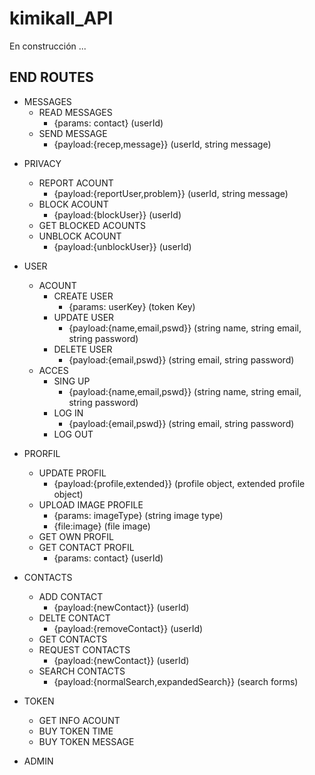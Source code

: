 # kimikall_API
En construcción ...

## END ROUTES

- MESSAGES
    - READ MESSAGES
        - {params: contact} (userId)
    + SEND MESSAGE
        - {payload:{recep,message}} (userId, string message)
    
* PRIVACY
    - REPORT ACOUNT
        - {payload:{reportUser,problem}} (userId, string message)
    * BLOCK ACOUNT
        - {payload:{blockUser}} (userId)
    * GET BLOCKED ACOUNTS
    + UNBLOCK ACOUNT
        - {payload:{unblockUser}} (userId)

* USER
    - ACOUNT
        - CREATE USER
            - {params: userKey} (token Key)
        * UPDATE USER
            - {payload:{name,email,pswd}} (string name, string email, string password)
        + DELETE USER
            - {payload:{email,pswd}} (string email, string password)
    + ACCES
        - SING UP
            - {payload:{name,email,pswd}} (string name, string email, string password)
        * LOG IN
            - {payload:{email,pswd}} (string email, string password)
        + LOG OUT

* PRORFIL
    - UPDATE PROFIL
        - {payload:{profile,extended}} (profile object, extended profile object)
    * UPLOAD IMAGE PROFILE
        - {params: imageType} (string image type)
        + {file:image} (file image)
    * GET OWN PROFIL
    + GET CONTACT PROFIL
        - {params: contact} (userId)

* CONTACTS
    - ADD CONTACT 
        - {payload:{newContact}} (userId)
    * DELTE CONTACT
        - {payload:{removeContact}} (userId)
    * GET CONTACTS
    * REQUEST CONTACTS
        - {payload:{newContact}} (userId)
    + SEARCH CONTACTS
        - {payload:{normalSearch,expandedSearch}} (search forms)

* TOKEN
    - GET INFO ACOUNT
    * BUY TOKEN TIME
    + BUY TOKEN MESSAGE

+ ADMIN
